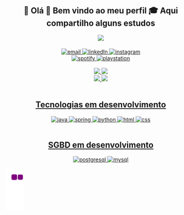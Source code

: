 <h2 align="center">🤙 Olá 👾 Bem vindo ao meu perfil 🎓 Aqui compartilho alguns estudos</h2>

<div align="center">
    <img height="250" src="https://media.giphy.com/media/B4dt6rXq6nABilHTYM/giphy.gif">
</div>

<br>

<div align="center">
    <a href="mailto:brunoviniciuspaese@gmail.com">
    <img alt="email" src="https://img.shields.io/badge/Gmail-D14836?style=for-the-badge&logo=gmail&logoColor=white">
    <a href ="https://www.linkedin.com/in/bruno-vin%C3%ADcius-paese-a21943255/" >
    <img alt="linkedIn" src="https://img.shields.io/badge/LinkedIn-0077B5?style=for-the-badge&logo=linkedin&logoColor=white">
    <a href ="https://www.instagram.com/bruno.paese/">
    <img alt="instagram" src="https://img.shields.io/badge/Instagram-E4405F?style=for-the-badge&logo=instagram&logoColor=white">
    <a href ="https://spotify.link/kRSI1odsFDb"> <br>
    <img alt="spotify" src="https://img.shields.io/badge/Spotify-1ED760?&style=for-the-badge&logo=spotify&logoColor=white">
    <img alt="playstation" src="https://img.shields.io/badge/PlayStation-003791?style=for-the-badge&logo=playstation&logoColor=white"> 
</div>

<br>

<div align="center">
    <a href ="https://github.com/BrunoPaese">
    <img height="180em" src="https://github-readme-stats.vercel.app/api?username=BrunoPaese&show_icons=true&rank_icon=github&theme=dark#gh-dark-mode-only">
    <img height="180em" src="https://github-readme-stats.vercel.app/api/top-langs/?username=BrunoPaese&show_icons=true&theme=dark">
</div>

<div align='center'>
    <a href ="https://github.com/BrunoPaese">
    <img height="98em" src="https://github-readme-stats.vercel.app/api/pin/?username=BrunoPaese&repo=cardapio&theme=dark">
    <a href ="https://github.com/BrunoPaese">
    <img height="98em" src="https://github-readme-stats.vercel.app/api/pin/?username=BrunoPaese&repo=portifolio_new&theme=dark">
</div>


<div align="center" style ="display: inline_block"><br/>
    <h2 align="center">Tecnologias em desenvolvimento</h2>
    <img alt="java" src="https://img.shields.io/badge/Java-ED8B00?style=for-the-badge&logo=openjdk&logoColor=white"/>
    <img alt="spring" src="https://img.shields.io/badge/Spring-6DB33F?style=for-the-badge&logo=spring&logoColor=white"/>
    <img alt="python" src="https://img.shields.io/badge/Python-3776AB?style=for-the-badge&logo=python&logoColor=white"/>
    <img alt="html" src="https://img.shields.io/badge/HTML5-E34F26?style=for-the-badge&logo=html5&logoColor=white"/>
    <img alt="css" src="https://img.shields.io/badge/CSS3-1572B6?style=for-the-badge&logo=css3&logoColor=white"/>
</div>

<div align="center" style ="display: inline_block"><br/>
    <h2 align="center">SGBD em desenvolvimento</h2>
    <img alt="postgresql" src="https://img.shields.io/badge/PostgreSQL-316192?style=for-the-badge&logo=postgresql&logoColor=white"/>
    <img alt="mysql" src="https://img.shields.io/badge/MySQL-005C84?style=for-the-badge&logo=mysql&logoColor=white"/>
</div>

![snake gif](https://github.com/BrunoPaese/BrunoPaese/blob/output/github-contribution-grid-snake.gif)






